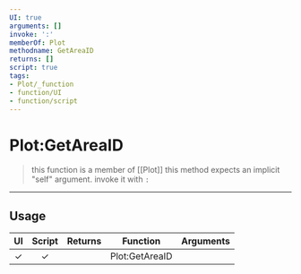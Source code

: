 ```yaml
---
UI: true
arguments: []
invoke: ':'
memberOf: Plot
methodname: GetAreaID
returns: []
script: true
tags:
- Plot/_function
- function/UI
- function/script
---
```

# Plot:GetAreaID
> this function is a member of [[Plot]]
> this method expects an implicit "self" argument. invoke it with `:`
-----
## Usage
|  UI | Script | Returns | Function | Arguments |
|:---:|:------:|-------:|:--------:|:---------|
|✓|✓||Plot:GetAreaID||
